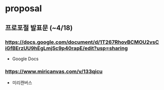 # proposal
## 프로포절 발표문 (~4/18)
### https://docs.google.com/document/d/1T267RhovBCMOU2vsCiGfBErzUU9hEgLmjSc9p40rapE/edit?usp=sharing
- Google Docs
### https://www.miricanvas.com/v/133qicu
- 미리캔버스
